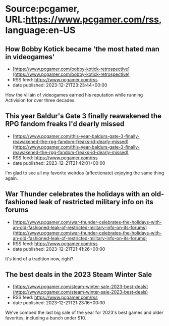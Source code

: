 # Source:pcgamer, URL:https://www.pcgamer.com/rss, language:en-US

## How Bobby Kotick became 'the most hated man in videogames'
 - [https://www.pcgamer.com/bobby-kotick-retrospective](https://www.pcgamer.com/bobby-kotick-retrospective)
 - RSS feed: https://www.pcgamer.com/rss
 - date published: 2023-12-21T23:23:44+00:00

How the villain of videogames earned his reputation while running Activision for over three decades.

## This year Baldur's Gate 3 finally reawakened the RPG fandom freaks I'd dearly missed
 - [https://www.pcgamer.com/this-year-baldurs-gate-3-finally-reawakened-the-rpg-fandom-freaks-id-dearly-missed](https://www.pcgamer.com/this-year-baldurs-gate-3-finally-reawakened-the-rpg-fandom-freaks-id-dearly-missed)
 - RSS feed: https://www.pcgamer.com/rss
 - date published: 2023-12-21T21:42:01+00:00

I'm glad to see all my favorite weirdos (affectionate) enjoying the same thing again.

## War Thunder celebrates the holidays with an old-fashioned leak of restricted military info on its forums
 - [https://www.pcgamer.com/war-thunder-celebrates-the-holidays-with-an-old-fashioned-leak-of-restricted-military-info-on-its-forums](https://www.pcgamer.com/war-thunder-celebrates-the-holidays-with-an-old-fashioned-leak-of-restricted-military-info-on-its-forums)
 - RSS feed: https://www.pcgamer.com/rss
 - date published: 2023-12-21T21:41:26+00:00

It's kind of a tradition now, right?

## The best deals in the 2023 Steam Winter Sale
 - [https://www.pcgamer.com/steam-winter-sale-2023-best-deals](https://www.pcgamer.com/steam-winter-sale-2023-best-deals)
 - RSS feed: https://www.pcgamer.com/rss
 - date published: 2023-12-21T21:23:16+00:00

We've combed the last big sale of the year for 2023's best games and older favorites, including a bunch under $10.

